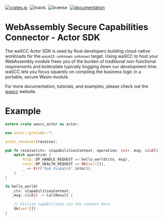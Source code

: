 [![crates.io](https://img.shields.io/crates/v/wascc-actor.svg)](https://crates.io/crates/wascc-actor)&nbsp;
![travis](https://travis-ci.org/wascc/wascc-actor.svg?branch=master)&nbsp;
![license](https://img.shields.io/crates/l/wascc-actor.svg)&nbsp;
[![documentation](https://docs.rs/wascc-actor/badge.svg)](https://docs.rs/wascc-actor)

# WebAssembly Secure Capabilities Connector - Actor SDK

The waSCC Actor SDK is used by Rust developers building cloud-native workloads for the `wasm32-unknown-unknown` target. Using waSCC to host your WebAssembly module frees you of the burden of traditional non-functional requirements and boilerplate typically bogging down our development time. waSCC lets you focus squarely on compiling the business logic in a portable, secure Wasm module.

For more documentation, tutorials, and examples, please check out the [wascc](https://wascc.dev) website.

# Example

```rust
extern crate wascc_actor as actor;

use actor::prelude::*;

actor_receive!(receive);

pub fn receive(ctx: &CapabilitiesContext, operation: &str, msg: &[u8]) -> CallResult {
    match operation {
        http::OP_HANDLE_REQUEST => hello_world(ctx, msg),
        core::OP_HEALTH_REQUEST => Ok(vec![]),
        _ => Err("bad dispatch".into()),
    }     
}

fn hello_world(
   _ctx: &CapabilitiesContext,
   _msg: &[u8]) -> CallResult {

    // Utilize capabilities via the context here
    Ok(vec![])
}
```
